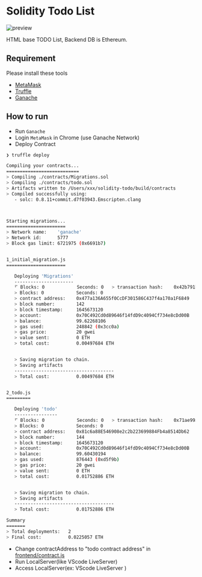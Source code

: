 # Solidity Todo List

![preview](./preview.gif)

HTML base TODO List, Backend DB is Ethereum.

## Requirement

Please install these tools

- [MetaMask](https://chrome.google.com/webstore/detail/metamask/nkbihfbeogaeaoehlefnkodbefgpgknn?hl=ja)
- [Truffle](https://trufflesuite.com/)
- [Ganache](https://trufflesuite.com/ganache/index.html)

## How to run

- Run `Ganache`
- Login `MetaMask` in Chrome (use Ganache Network)
- Deploy Contract

```sh
❯ truffle deploy

Compiling your contracts...
===========================
> Compiling ./contracts/Migrations.sol
> Compiling ./contracts/todo.sol
> Artifacts written to /Users/xxx/solidity-todo/build/contracts
> Compiled successfully using:
   - solc: 0.8.11+commit.d7f03943.Emscripten.clang



Starting migrations...
======================
> Network name:    'ganache'
> Network id:      5777
> Block gas limit: 6721975 (0x6691b7)


1_initial_migration.js
======================

   Deploying 'Migrations'
   ----------------------
   ⠋ Blocks: 0            Seconds: 0   > transaction hash:    0x42b791b89190da6a59029322e9f68d5cc6054ba5efde2269ff3077ad5bf754cd
   > Blocks: 0            Seconds: 0
   > contract address:    0x477a136A655f0CcDF301586C437f4a170a1F6849
   > block number:        142
   > block timestamp:     1645673120
   > account:             0x70C492Cd0d89646f14fdD9c4094Cf734e8cDd00B
   > balance:             99.62268106
   > gas used:            248842 (0x3cc0a)
   > gas price:           20 gwei
   > value sent:          0 ETH
   > total cost:          0.00497684 ETH


   > Saving migration to chain.
   > Saving artifacts
   -------------------------------------
   > Total cost:          0.00497684 ETH


2_todo.js
=========

   Deploying 'todo'
   ----------------
   ⠋ Blocks: 0            Seconds: 0   > transaction hash:    0x71ae9955672abdcd8417ba0ca250ca73ee165bc6fe9c49e8d1361d1ca9ec2030
   > Blocks: 0            Seconds: 0
   > contract address:    0x81c6a88E546908e2c2b223699884Fb4a8514Db62   ←←← copy this address
   > block number:        144
   > block timestamp:     1645673120
   > account:             0x70C492Cd0d89646f14fdD9c4094Cf734e8cDd00B
   > balance:             99.60430194
   > gas used:            876443 (0xd5f9b)
   > gas price:           20 gwei
   > value sent:          0 ETH
   > total cost:          0.01752886 ETH


   > Saving migration to chain.
   > Saving artifacts
   -------------------------------------
   > Total cost:          0.01752886 ETH

Summary
=======
> Total deployments:   2
> Final cost:          0.0225057 ETH

```

- Change contractAddress to "todo contract address" in [frontend/contract.js](frontend/contract.js)
- Run LocalServer(like VScode LiveServer)
- Access LocalServer(ex: VScode LiveServer )
